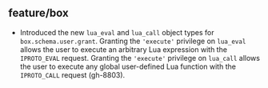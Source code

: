 ## feature/box

* Introduced the new `lua_eval` and `lua_call` object types for
  `box.schema.user.grant`. Granting the `'execute'` privilege on `lua_eval`
  allows the user to execute an arbitrary Lua expression with the
  `IPROTO_EVAL` request. Granting the `'execute'` privilege on `lua_call`
  allows the user to execute any global user-defined Lua function with
  the `IPROTO_CALL` request (gh-8803).
